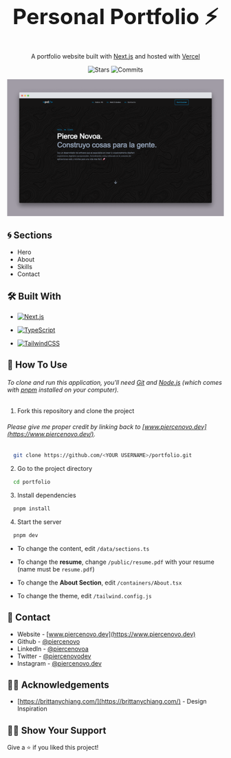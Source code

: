<!-- PERSONAL PORTFOLIO -->
  <h1 align="center" style="font-size: 50px"> Personal Portfolio ⚡</h1>
  <p align="center">
  A portfolio website built with <a href="https://nextjs.org/" target="_blank">Next.js</a> and hosted with <a      href="https://vercel.com/" target="_blank">Vercel</a>
  </p>
 <p align="center">
  <img alt="Stars" src="https://badgen.net/github/stars/piercenovo/portfolio">
  <img alt="Commits" src="https://badgen.net/github/commits/piercenovo/portfolio/main">
 </p>

[![My Portfolio](https://raw.githubusercontent.com/piercenovo/portfolio/main/public/images/portfolio-screen.png)](https://www.piercenovo.dev)

<!-- SECTIONS -->
## 🌀 Sections

- Hero
- About
- Skills
- Contact

<!-- BUILT WITH -->
## 🛠 Built With

* <a href="https://nextjs.org/" target="_blank"><img src="https://img.shields.io/badge/Next.js-000000?style=for-the-badge&logo=Next.js&logoColor=white" alt="Next.js">
</a>

* <a href="https://www.typescriptlang.org/" target="_blank"><img src="https://img.shields.io/badge/TypeScript-3178C6?style=for-the-badge&logo=TypeScript&logoColor=white" alt="TypeScript">
</a>

* <a href="https://tailwindcss.com/" target="_blank"><img src="https://img.shields.io/badge/TailwindCSS-38BDF8?style=for-the-badge&logo=TailwindCSS&logoColor=white" alt="TailwindCSS">
</a>

<!-- HOW TO USE -->
## 🚀 How To Use

###### To clone and run this application, you'll need [Git](https://git-scm.com) and [Node.js](https://nodejs.org/en/download/) (which comes with [pnpm](https://pnpm.io/) installed on your computer).

1. Fork this repository and clone the project

###### Please give me proper credit by linking back to [www.piercenovo.dev](https://www.piercenovo.dev/).

```bash
  git clone https://github.com/<YOUR USERNAME>/portfolio.git
```

2. Go to the project directory

```bash
  cd portfolio
```

3. Install dependencies

```bash
  pnpm install
```

4. Start the server

```bash
  pnpm dev
```

- To change the content, edit `/data/sections.ts`

- To change the **resume**, change `/public/resume.pdf` with your resume (name must be `resume.pdf`)

- To change the **About Section**, edit `/containers/About.tsx`

- To change the theme, edit `/tailwind.config.js`

<!-- CONTACT -->
## 🔎 Contact

- Website - [www.piercenovo.dev](https://www.piercenovo.dev)
- Github - [@piercenovo](https://github.com/piercenovo)
- LinkedIn - [@piercenovoa](https://www.linkedin.com/in/piercenovoa/)
- Twitter - [@piercenovodev](https://twitter.com/piercenovodev)
- Instagram - [@piercenovo.dev](https://www.instagram.com/piercenovo.dev/)

<!-- ACKNOWLEDGEMENTS -->
## 🤲🏻 Acknowledgements

- [https://brittanychiang.com/](https://brittanychiang.com/) - Design Inspiration

<!-- SHOW YOUR SUPPORT -->
## 🫶🏻 Show Your Support

Give a ⭐️ if you liked this project!
